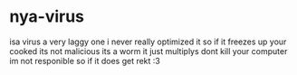# nya-virus
isa virus
a very laggy one   i never really optimized it so if it freezes up your cooked its not malicious its a worm it just multiplys
dont kill your computer im not responible so if it does get rekt :3 
